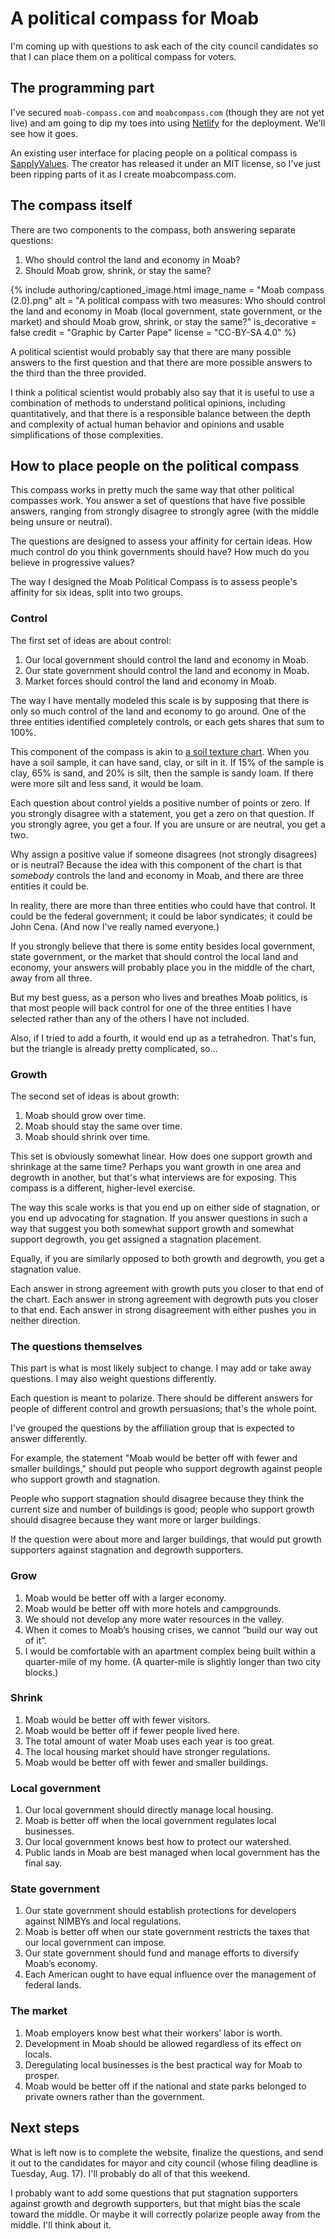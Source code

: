 # A political compass for Moab

I'm coming up with questions to ask each of the city council candidates so that I can place them on a political compass for voters.

## The programming part

I've secured `moab-compass.com` and `moabcompass.com` (though they are not yet live) and am going to dip my toes into using [Netlify](https://www.netlify.com) for the deployment. We'll see how it goes.

An existing user interface for placing people on a political compass is [SapplyValues](https://sapplyvalues.github.io). The creator has released it under an MIT license, so I've just been ripping parts of it as I create moabcompass.com.

## The compass itself

There are two components to the compass, both answering separate questions:

1. Who should control the land and economy in Moab?
1. Should Moab grow, shrink, or stay the same?

{% include authoring/captioned_image.html
    image_name = "Moab compass (2.0).png"
    alt = "A political compass with two measures: Who should control the land and economy in Moab (local government, state government, or the market) and should Moab grow, shrink, or stay the same?"
    is_decorative = false
    credit = "Graphic by Carter Pape"
    license = "CC-BY-SA 4.0"
%}

A political scientist would probably say that there are many possible answers to the first question and that there are more possible answers to the third than the three provided.

I think a political scientist would probably also say that it is useful to use a combination of methods to understand political opinions, including quantitatively, and that there is a responsible balance between the depth and complexity of actual human behavior and opinions and usable simplifications of those complexities.

## How to place people on the political compass

This compass works in pretty much the same way that other political compasses work. You answer a set of questions that have five possible answers, ranging from strongly disagree to strongly agree (with the middle being unsure or neutral).

The questions are designed to assess your affinity for certain ideas. How much control do you think governments should have? How much do you believe in progressive values?

The way I designed the Moab Political Compass is to assess people's affinity for six ideas, split into two groups.

### Control

The first set of ideas are about control:

1. Our local government should control the land and economy in Moab.
1. Our state government should control the land and economy in Moab.
1. Market forces should control the land and economy in Moab.

The way I have mentally modeled this scale is by supposing that there is only so much control of the land and economy to go around. One of the three entities identified completely controls, or each gets shares that sum to 100%.

This component of the compass is akin to [a soil texture chart](https://www.nrcs.usda.gov/wps/portal/nrcs/detail/soils/survey/?cid=nrcs142p2_054167). When you have a soil sample, it can have sand, clay, or silt in it. If 15% of the sample is clay, 65% is sand, and 20% is silt, then the sample is sandy loam. If there were more silt and less sand, it would be loam.

Each question about control yields a positive number of points or zero. If you strongly disagree with a statement, you get a zero on that question. If you strongly agree, you get a four. If you are unsure or are neutral, you get a two.

Why assign a positive value if someone disagrees (not strongly disagrees) or is neutral? Because the idea with this component of the chart is that *somebody* controls the land and economy in Moab, and there are three entities it could be.

In reality, there are more than three entities who could have that control. It could be the federal government; it could be labor syndicates; it could be John Cena. (And now I've really named everyone.)

If you strongly believe that there is some entity besides local government, state government, or the market that should control the local land and economy, your answers will probably place you in the middle of the chart, away from all three.

But my best guess, as a person who lives and breathes Moab politics, is that most people will back control for one of the three entities I have selected rather than any of the others I have not included.

Also, if I tried to add a fourth, it would end up as a tetrahedron. That's fun, but the triangle is already pretty complicated, so...

### Growth

The second set of ideas is about growth:

1. Moab should grow over time.
1. Moab should stay the same over time.
1. Moab should shrink over time.

This set is obviously somewhat linear. How does one support growth and shrinkage at the same time? Perhaps you want growth in one area and degrowth in another, but that's what interviews are for exposing. This compass is a different, higher-level exercise.

The way this scale works is that you end up on either side of stagnation, or you end up advocating for stagnation. If you answer questions in such a way that suggest you both somewhat support growth and somewhat support degrowth, you get assigned a stagnation placement.

Equally, if you are similarly opposed to both growth and degrowth, you get a stagnation value.

Each answer in strong agreement with growth puts you closer to that end of the chart. Each answer in strong agreement with degrowth puts you closer to that end. Each answer in strong disagreement with either pushes you in neither direction.

### The questions themselves

This part is what is most likely subject to change. I may add or take away questions. I may also weight questions differently.

Each question is meant to polarize. There should be different answers for people of different control and growth persuasions; that's the whole point.

I've grouped the questions by the affiliation group that is expected to answer differently.

For example, the statement "Moab would be better off with fewer and smaller buildings," should put people who support degrowth against people who support growth and stagnation.

People who support stagnation should disagree because they think the current size and number of buildings is good; people who support growth should disagree because they want more or larger buildings.

If the question were about more and larger buildings, that would put growth supporters against stagnation and degrowth supporters.

### Grow

1. Moab would be better off with a larger economy.
1. Moab would be better off with more hotels and campgrounds.
1. We should not develop any more water resources in the valley.
1. When it comes to Moab’s housing crises, we cannot “build our way out of it”.
1. I would be comfortable with an apartment complex being built within a quarter-mile of my home. (A quarter-mile is slightly longer than two city blocks.)

### Shrink

1. Moab would be better off with fewer visitors.
1. Moab would be better off if fewer people lived here.
1. The total amount of water Moab uses each year is too great.
1. The local housing market should have stronger regulations.
1. Moab would be better off with fewer and smaller buildings.

### Local government

1. Our local government should directly manage local housing.
1. Moab is better off when the local government regulates local businesses.
1. Our local government knows best how to protect our watershed.
1. Public lands in Moab are best managed when local government has the final say.

### State government

1. Our state government should establish protections for developers against NIMBYs and local regulations.
1. Moab is better off when our state government restricts the taxes that our local government can impose.
1. Our state government should fund and manage efforts to diversify Moab’s economy.
1. Each American ought to have equal influence over the management of federal lands.

### The market

1. Moab employers know best what their workers’ labor is worth.
1. Development in Moab should be allowed regardless of its effect on locals.
1. Deregulating local businesses is the best practical way for Moab to prosper.
1. Moab would be better off if the national and state parks belonged to private owners rather than the government.

## Next steps

What is left now is to complete the website, finalize the questions, and send it out to the candidates for mayor and city council (whose filing deadline is Tuesday, Aug. 17). I'll probably do all of that this weekend.

I probably want to add some questions that put stagnation supporters against growth and degrowth supporters, but that might bias the scale toward the middle. Or maybe it will correctly polarize people away from the middle. I'll think about it.
